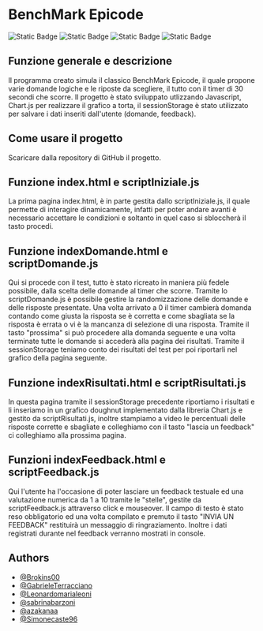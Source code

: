 # BenchMark Epicode
![Static Badge](https://img.shields.io/badge/HTML5-E34F26?logo=html5&logoColor=white)
![Static Badge](https://img.shields.io/badge/CSS-1572B6?logo=css3&logoColor=white)
![Static Badge](https://img.shields.io/badge/JavaScript-F7DF1E?logo=javascript&logoColor=white)
![Static Badge](https://img.shields.io/badge/Version-1.0.0-blue)

## Funzione generale e descrizione
Il programma creato simula il classico BenchMark Epicode, il quale propone varie domande logiche e le riposte da scegliere, il tutto con il timer di 30 secondi che scorre.
Il progetto è stato sviluppato utlizzando Javascript, Chart.js per realizzare il grafico a torta, il sessionStorage è stato utilizzato per salvare i dati inseriti dall'utente (domande, feedback).

## Come usare il progetto
Scaricare dalla repository di GitHub il progetto.

## Funzione index.html e scriptIniziale.js
La prima pagina index.html, è in parte gestita dallo scriptIniziale.js, il quale permette di interagire dinamicamente, infatti per poter andare avanti è necessario accettare le condizioni e soltanto in quel caso si sbloccherà il tasto procedi.

## Funzione indexDomande.html e scriptDomande.js
Qui si procede con il test, tutto è stato ricreato in maniera più fedele possibile, dalla scelta delle domande al timer che scorre. Tramite lo scriptDomande.js è possibile gestire la randomizzazione delle domande e delle risposte presentate. Una volta arrivato a 0 il timer cambierà domanda contando come giusta la risposta se è corretta e come sbagliata se la risposta è errata o vi è la mancanza di selezione di una risposta. Tramite il tasto "prossima" si può procedere alla domanda seguente e una volta terminate tutte le domande si accederà alla pagina dei risultati. Tramite il sessionStorage teniamo conto dei risultati del test per poi riportarli nel grafico della pagina seguente. 

## Funzione indexRisultati.html e scriptRisultati.js
In questa pagina tramite il sessionStorage precedente riportiamo i risultati e li inseriamo in un grafico doughnut implementato dalla libreria Chart.js e gestito da scriptRisultati.js, inoltre stampiamo a video le percentuali delle risposte corrette e sbagliate e colleghiamo con il tasto "lascia un feedback" ci colleghiamo alla prossima pagina. 

## Funzioni indexFeedback.html e scriptFeedback.js
Qui l'utente ha l'occasione di poter lasciare un feedback testuale ed una valutazione numerica da 1 a 10 tramite le "stelle", gestite da scriptFeedback.js attraverso click e mouseover. Il campo di testo è stato reso obbligatorio ed una volta compilato e premuto il tasto "INVIA UN FEEDBACK" restituirà un messaggio di ringraziamento. Inoltre i dati registrati durante nel feedback verranno mostrati in console. 






## Authors

- [@Brokins00](https://github.com/Brokins00)
- [@GabrieleTerracciano](https://github.com/GabrieleTerracciano)
- [@Leonardomarialeoni](https://github.com/Leonardomarialeoni)
- [@sabrinabarzoni](https://github.com/sabrinabarzoni)
- [@azakanaa](https://github.com/azakanaa)
- [@Simonecaste96](https://github.com/Simonecaste96)
